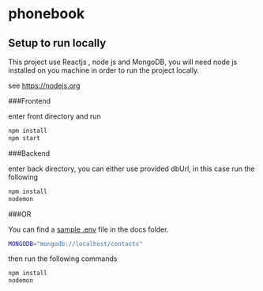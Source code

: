 # phonebook
## Setup to run locally

This project use Reactjs , node js and MongoDB, 
you will need node js installed on you machine in order to run the project locally.


see https://nodejs.org


###Frontend

enter front directory and run 

```bash
npm install
npm start
```


###Backend

enter back directory, you can either use provided dbUrl, in this case run the following



```bash
npm install
nodemon
```


 ###OR

You can find a [sample .env](docs/sample.env) file in the docs folder.


```sh
MONGODB="mongodb://localhost/contacts"
```

then run the following commands

```bash
npm install
nodemon
```
